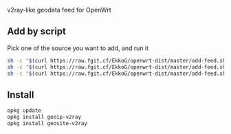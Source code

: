 v2ray-like geodata feed for OpenWrt

## Add by script

Pick one of the source you want to add, and run it

```bash
sh -c "$(curl https://raw.fgit.cf/EkkoG/openwrt-dist/master/add-feed.sh)" -- geodata/v2ray
sh -c "$(curl https://raw.fgit.cf/EkkoG/openwrt-dist/master/add-feed.sh)" -- geodata/Loyalsoldier
sh -c "$(curl https://raw.fgit.cf/EkkoG/openwrt-dist/master/add-feed.sh)" -- geodata/MetaCubeX
```

## Install

```bash
opkg update
opkg install geoip-v2ray
opkg install geosite-v2ray
```
